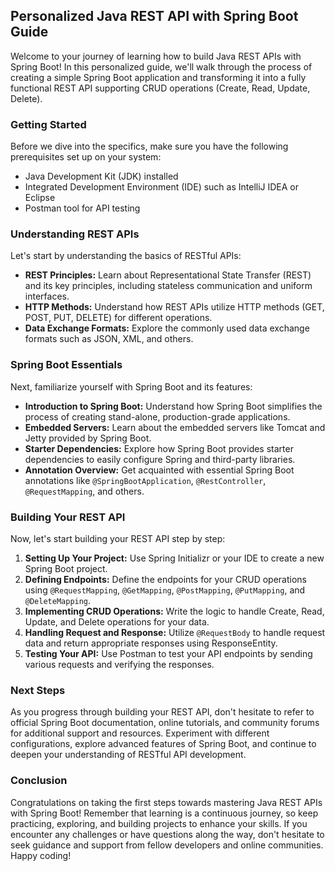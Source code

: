## Personalized Java REST API with Spring Boot Guide

Welcome to your journey of learning how to build Java REST APIs with Spring Boot! In this personalized guide, we'll walk through the process of creating a simple Spring Boot application and transforming it into a fully functional REST API supporting CRUD operations (Create, Read, Update, Delete). 

### Getting Started

Before we dive into the specifics, make sure you have the following prerequisites set up on your system:
- Java Development Kit (JDK) installed
- Integrated Development Environment (IDE) such as IntelliJ IDEA or Eclipse
- Postman tool for API testing

### Understanding REST APIs

Let's start by understanding the basics of RESTful APIs:
- **REST Principles:** Learn about Representational State Transfer (REST) and its key principles, including stateless communication and uniform interfaces.
- **HTTP Methods:** Understand how REST APIs utilize HTTP methods (GET, POST, PUT, DELETE) for different operations.
- **Data Exchange Formats:** Explore the commonly used data exchange formats such as JSON, XML, and others.

### Spring Boot Essentials

Next, familiarize yourself with Spring Boot and its features:
- **Introduction to Spring Boot:** Understand how Spring Boot simplifies the process of creating stand-alone, production-grade applications.
- **Embedded Servers:** Learn about the embedded servers like Tomcat and Jetty provided by Spring Boot.
- **Starter Dependencies:** Explore how Spring Boot provides starter dependencies to easily configure Spring and third-party libraries.
- **Annotation Overview:** Get acquainted with essential Spring Boot annotations like `@SpringBootApplication`, `@RestController`, `@RequestMapping`, and others.

### Building Your REST API

Now, let's start building your REST API step by step:
1. **Setting Up Your Project:** Use Spring Initializr or your IDE to create a new Spring Boot project.
2. **Defining Endpoints:** Define the endpoints for your CRUD operations using `@RequestMapping`, `@GetMapping`, `@PostMapping`, `@PutMapping`, and `@DeleteMapping`.
3. **Implementing CRUD Operations:** Write the logic to handle Create, Read, Update, and Delete operations for your data.
4. **Handling Request and Response:** Utilize `@RequestBody` to handle request data and return appropriate responses using ResponseEntity.
5. **Testing Your API:** Use Postman to test your API endpoints by sending various requests and verifying the responses.

### Next Steps

As you progress through building your REST API, don't hesitate to refer to official Spring Boot documentation, online tutorials, and community forums for additional support and resources. Experiment with different configurations, explore advanced features of Spring Boot, and continue to deepen your understanding of RESTful API development.

### Conclusion

Congratulations on taking the first steps towards mastering Java REST APIs with Spring Boot! Remember that learning is a continuous journey, so keep practicing, exploring, and building projects to enhance your skills. If you encounter any challenges or have questions along the way, don't hesitate to seek guidance and support from fellow developers and online communities. Happy coding!
